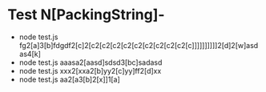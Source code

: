 # Test N[PackingString]-

- node test.js fg2[a]3[b]fdgdf2[c]2[c2[c2[c2[c2[c2[c2[c2[c2[c2[c]]]]]]]]]]2[d]2[w]asdas4[k]
- node test.js aaasa2[aasd]sdsd3[bc]sadasd
- node test.js xxx2[xxa2[b]yy2[c]yy]ff2[d]xx
- node test.js aa2[a3[b]2[x]]1[a]
